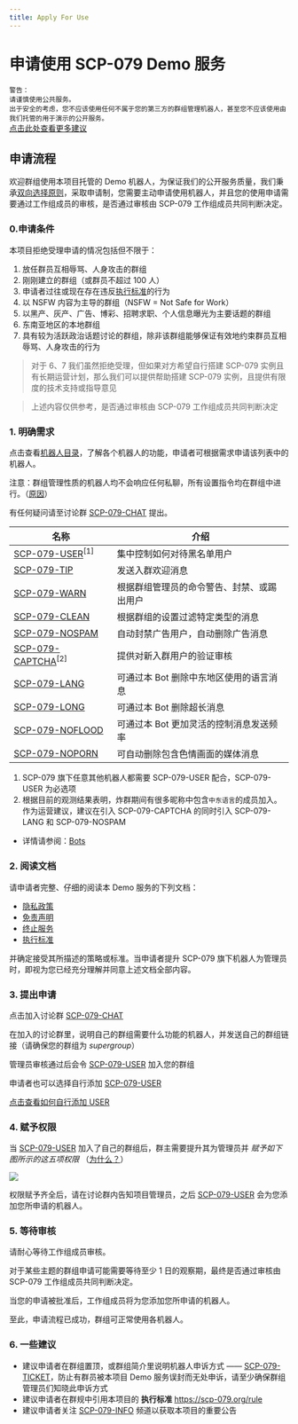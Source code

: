 ```yaml
---
title: Apply For Use
---
```


<link rel="stylesheet" href="/css/chinese.css">

# 申请使用 SCP-079 Demo 服务

`警告：`<br>
`请谨慎使用公共服务。`<br>
`出于安全的考虑，您不应该使用任何不属于您的第三方的群组管理机器人，甚至您不应该使用由我们托管的用于演示的公开服务。`<br>
[点击此处查看更多建议](/suggestions-zh/)

## 申请流程

欢迎群组使用本项目托管的 Demo 机器人，为保证我们的公开服务质量，我们秉承[双向选择原则](/principles-zh/#双向选择原则)，采取申请制，您需要主动申请使用机器人，并且您的使用申请需要通过工作组成员的审核，是否通过审核由 SCP-079 工作组成员共同判断决定。

### 0.申请条件

本项目拒绝受理申请的情况包括但不限于：

1. 放任群员互相辱骂、人身攻击的群组
2. 刚刚建立的群组（或群员不超过 100 人）
3. 申请者过往或现在存在违反[执行标准](/rule/)的行为
4. 以 NSFW 内容为主导的群组（NSFW = Not Safe for Work）
5. 以黑产、灰产、广告、博彩、招聘求职、个人信息曝光为主要话题的群组
6. 东南亚地区的本地群组
7. 具有较为活跃政治话题讨论的群组，除非该群组能够保证有效地约束群员互相辱骂、人身攻击的行为

> 对于 6、7 我们虽然拒绝受理，但如果对方希望自行搭建 SCP-079 实例且有长期运营计划，那么我们可以提供帮助搭建 SCP-079 实例，且提供有限度的技术支持或指导意见

> 上述内容仅供参考，是否通过审核由 SCP-079 工作组成员共同判断决定

### 1. 明确需求

点击查看[机器人目录](/bots/)，了解各个机器人的功能，申请者可根据需求申请该列表中的机器人。

注意：群组管理性质的机器人均不会响应任何私聊，所有设置指令均在群组中进行。（[原因](/principles-zh/#操作可查原则)）

有任何疑问请至讨论群 [SCP-079-CHAT](https://t.me/SCP_079_CHAT) 提出。

| 名称              | 介绍                                        |
| ----------------- | ------------------------------------------- |
| [SCP-079-USER](/USER/)<sup>[1]<sup/>  | 集中控制如何对待黑名单用户         |
| [SCP-079-TIP](/TIP/)       | 发送入群欢迎消息                            |
| [SCP-079-WARN](/WARN/)      | 根据群组管理员的命令警告、封禁、或踢出用户      |
| [SCP-079-CLEAN](/CLEAN/)     | 根据群组的设置过滤特定类型的消息            |
| [SCP-079-NOSPAM](/NOSPAM/)    | 自动封禁广告用户，自动删除广告消息          |
|[SCP-079-CAPTCHA](/CAPTCHA/)<sup>[2]<sup/> | 提供对新入群用户的验证审核   |
| [SCP-079-LANG](/LANG/)      | 可通过本 Bot 删除中东地区使用的语言消息     |
| [SCP-079-LONG](/LONG/)      | 可通过本 Bot 删除超长消息                   |
| [SCP-079-NOFLOOD](/NOFLOOD/)   | 可通过本 Bot 更加灵活的控制消息发送频率     |
| [SCP-079-NOPORN](/NOPORN/)    | 可自动删除包含色情画面的媒体消息            |

1.  SCP-079 旗下任意其他机器人都需要 SCP-079-USER 配合，SCP-079-USER 为必选项
2. 根据目前的观测结果表明，炸群期间有很多昵称中包含`中东语言`的成员加入。作为运营建议，建议在引入 SCP-079-CAPTCHA 的同时引入 SCP-079-LANG 和 SCP-079-NOSPAM
- 详情请参阅：[Bots](/bots/)

### 2. 阅读文档

请申请者完整、仔细的阅读本 Demo 服务的下列文档：

- [隐私政策](/PublicInformationAndPrivacyProtection/)
- [免责声明](/readme/#免责声明)
- [终止服务](/readme/#终止服务)
- [执行标准](/rule/) 

并确定接受其所描述的策略或标准。当申请者提升 SCP-079 旗下机器人为管理员时，即视为您已经充分理解并同意上述文档全部内容。

### 3. 提出申请

点击加入讨论群 [SCP-079-CHAT](https://t.me/SCP_079_CHAT)

在加入的讨论群里，说明自己的群组需要什么功能的机器人，并发送自己的群组链接（请确保您的群组为 *supergroup*）

管理员审核通过后会令 [SCP-079-USER](https://t.me/SCP_079_USER_BOT) 加入您的群组

申请者也可以选择自行添加 [SCP-079-USER](https://t.me/SCP_079_USER_BOT)

[点击查看如何自行添加 USER](https://telegra.ph/SCP-079-USER-JOIN-12-04)

### 4. 赋予权限

当 [SCP-079-USER](https://t.me/SCP_079_USER_BOT) 加入了自己的群组后，群主需要提升其为管理员并 *赋予如下图所示的这五项权限* （[为什么？](https://telegra.ph/SCP-079-USER-12-04#%E9%97%AE%E4%B8%8E%E7%AD%94)）

![](/images/user-permissions.png)

权限赋予齐全后，请在讨论群内告知项目管理员，之后 [SCP-079-USER](https://t.me/SCP_079_USER_BOT) 会为您添加您所申请的机器人。

### 5. 等待审核

请耐心等待工作组成员审核。

对于某些主题的群组申请可能需要等待至少 1 日的观察期，最终是否通过审核由 SCP-079 工作组成员共同判断决定。

当您的申请被批准后，工作组成员将为您添加您所申请的机器人。

至此，申请流程已成功，群组可正常使用各机器人。

### 6. 一些建议

- 建议申请者在群组置顶，或群组简介里说明机器人申诉方式 —— [SCP-079-TICKET](https://t.me/SCP_079_TICKET_BOT)，防止有群员被本项目 Demo 服务误封而无处申诉，请至少确保群组管理员们知晓此申诉方式
- 建议申请者在群规中引用本项目的 **执行标准** <https://scp-079.org/rule> 
- 建议申请者关注 [SCP-079-INFO](https://t.me/SCP_079_INFO) 频道以获取本项目的重要公告
